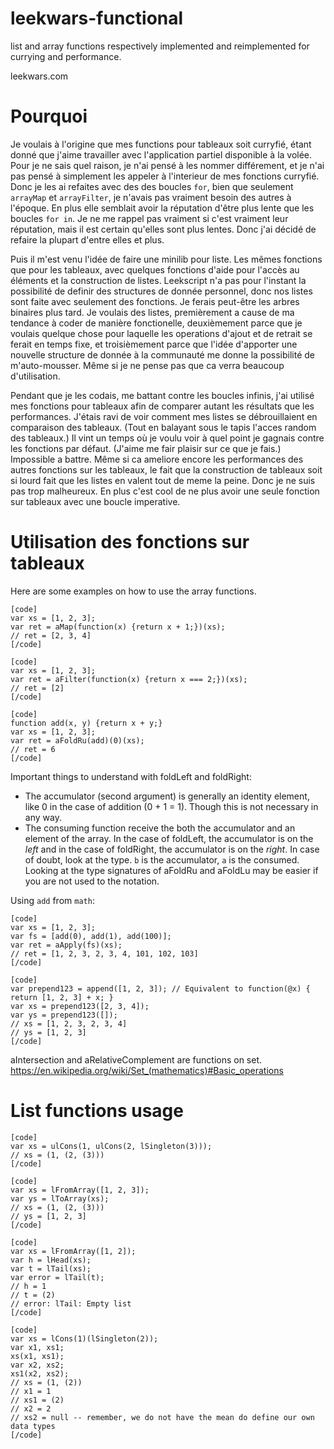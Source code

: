 # leekwars-functional
list and array functions respectively implemented and reimplemented for currying and performance.

leekwars.com

# Pourquoi

Je voulais à l'origine que mes functions pour tableaux soit curryfié, étant donné que j'aime travailler avec l'application partiel disponible à la volée. Pour je ne sais quel raison, je n'ai pensé à les nommer différement, et je n'ai pas pensé à simplement les appeler à l'interieur de mes fonctions curryfié. Donc je les ai refaites avec des des boucles `for`, bien que seulement `arrayMap` et `arrayFilter`, je n'avais pas vraiment besoin des autres à l'époque. En plus elle semblait avoir la réputation d'être plus lente que les boucles `for in`. Je ne me rappel pas vraiment si c'est vraiment leur réputation, mais il est certain qu'elles sont plus lentes. Donc j'ai décidé de refaire la plupart d'entre elles et plus.

Puis il m'est venu l'idée de faire une minilib pour liste. Les mêmes fonctions que pour les tableaux, avec quelques fonctions d'aide pour l'accès au éléments et la construction de listes. Leekscript n'a pas pour l'instant la possibilité de definir des structures de donnée personnel, donc nos listes sont faite avec seulement des fonctions. Je ferais peut-être les arbres binaires plus tard.
Je voulais des listes, premièrement a cause de ma tendance à coder de manière fonctionelle, deuxièmement parce que je voulais quelque chose pour laquelle les operations d'ajout et de retrait se ferait en temps fixe, et troisièmement parce que l'idée d'apporter une nouvelle structure de donnée à la communauté me donne la possibilité de m'auto-mousser. Même si je ne pense pas que ca verra beaucoup d'utilisation.


Pendant que je les codais, me battant contre les boucles infinis, j'ai utilisé mes fonctions pour tableaux afin de comparer autant les résultats que les performances. J'étais ravi de voir comment mes listes se débrouillaient en comparaison des tableaux. (Tout en balayant sous le tapis l'acces random des tableaux.) Il vint un temps où je voulu voir à quel point je gagnais contre les fonctions par défaut. (J'aime me fair plaisir sur ce que je fais.) Impossible a battre.
Même si ca ameliore encore les performances des autres fonctions sur les tableaux, le fait que la construction de tableaux soit si lourd fait que les listes en valent tout de meme la peine. Donc je ne suis pas trop malheureux. En plus c'est cool de ne plus avoir une seule fonction sur tableaux avec une boucle imperative.

# Utilisation des fonctions sur tableaux

Here are some examples on how to use the array functions.
```
[code]
var xs = [1, 2, 3];
var ret = aMap(function(x) {return x + 1;})(xs);
// ret = [2, 3, 4]
[/code]
```

```
[code]
var xs = [1, 2, 3];
var ret = aFilter(function(x) {return x === 2;})(xs);
// ret = [2]
[/code]
```

```
[code]
function add(x, y) {return x + y;}
var xs = [1, 2, 3];
var ret = aFoldRu(add)(0)(xs);
// ret = 6
[/code]
```

Important things to understand with foldLeft and foldRight:
* The accumulator (second argument) is generally an identity element, like 0 in the case of addition (0 + 1 = 1). Though this is not necessary in any way.
* The consuming function receive the both the accumulator and an element of the array. In the case of foldLeft, the accumulator is on the *left* and in the case of foldRight, the accumulator is on the *right*. In case of doubt, look at the type. `b` is the accumulator, `a` is the consumed. Looking at the type signatures of aFoldRu and aFoldLu may be easier if you are not used to the notation.

Using `add` from `math`:
```
[code]
var xs = [1, 2, 3];
var fs = [add(0), add(1), add(100)];
var ret = aApply(fs)(xs);
// ret = [1, 2, 3, 2, 3, 4, 101, 102, 103]
[/code]
```

```
[code]
var prepend123 = append([1, 2, 3]); // Equivalent to function(@x) { return [1, 2, 3] + x; }
var xs = prepend123([2, 3, 4]);
var ys = prepend123([]);
// xs = [1, 2, 3, 2, 3, 4]
// ys = [1, 2, 3]
[/code]
```

aIntersection and aRelativeComplement are functions on set. <https://en.wikipedia.org/wiki/Set_(mathematics)#Basic_operations>

# List functions usage


```
[code]
var xs = ulCons(1, ulCons(2, lSingleton(3)));
// xs = (1, (2, (3)))
[/code]
```

```
[code]
var xs = lFromArray([1, 2, 3]);
var ys = lToArray(xs);
// xs = (1, (2, (3)))
// ys = [1, 2, 3]
[/code]
```

```
[code]
var xs = lFromArray([1, 2]);
var h = lHead(xs);
var t = lTail(xs);
var error = lTail(t);
// h = 1
// t = (2)
// error: lTail: Empty list
[/code]
```

```
[code]
var xs = lCons(1)(lSingleton(2));
var x1, xs1;
xs(x1, xs1);
var x2, xs2;
xs1(x2, xs2);
// xs = (1, (2))
// x1 = 1
// xs1 = (2)
// x2 = 2
// xs2 = null -- remember, we do not have the mean do define our own data types
[/code]
```
